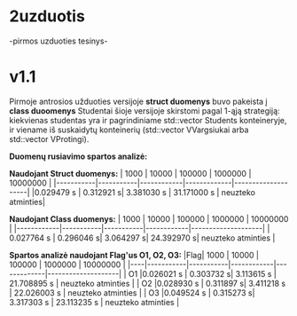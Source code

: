 # 2uzduotis
-pirmos uzduoties tesinys-
# v1.1

Pirmoje antrosios užduoties versijoje **struct duomenys** buvo pakeista į **class duoomenys**
Studentai šioje versijoje skirstomi pagal 1-ąją strategiją: kiekvienas studentas yra ir pagrindiniame std::vector<Student> Students konteineryje, ir viename iš suskaidytų konteinerių (std::vector<duomenys> VVargsiukai arba std::vector<duomenys> VProtingi).
  
**Duomenų rusiavimo spartos analizė:**
 
  **Naudojant Struct duomenys:**
 | 1000      |     10000 |  100000    | 1000000     |  10000000          |
 |-----------|-----------|------------|-------------|--------------------|
 |0.029479 s | 0.312921 s| 3.381030 s | 31.171000 s |  neuzteko atminties|
 
**Naudojant Class duomenys:**
| 1000       |  10000    |  100000   | 1000000    |      10000000      |
|------------|-----------|-----------|------------|--------------------|
| 0.027764 s | 0.296046 s| 3.064297 s| 24.392970 s| neuzteko atminties |
  
**Spartos analizė naudojant Flag'us O1, O2, O3:**
|Flag|      1000 |     10000 |     100000 |    1000000  |      10000000      | 
|----|-----------|-----------|------------|-------------|--------------------|
| O1 |0.026021 s | 0.303732 s| 3.113615 s | 21.708895 s | neuzteko atminties |
| O2 |0.028930 s | 0.311897 s| 3.411218 s | 22.026003 s | neuzteko atminties |
| O3 |0.049524 s | 0.315273 s| 3.317303 s | 23.113235 s | neuzteko atminties |

